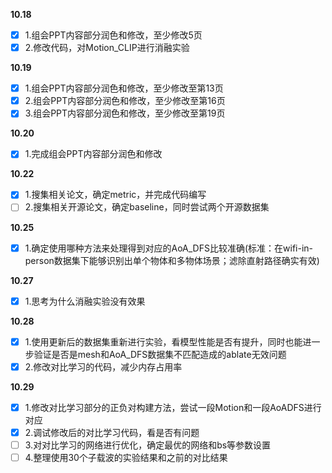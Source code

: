**10.18**
- [x] 1.组会PPT内容部分润色和修改，至少修改5页
- [x] 2.修改代码，对Motion_CLIP进行消融实验

**10.19**
- [x] 1.组会PPT内容部分润色和修改，至少修改至第13页
- [x] 2.组会PPT内容部分润色和修改，至少修改至第16页
- [x] 3.组会PPT内容部分润色和修改，至少修改至第19页

**10.20**
- [x] 1.完成组会PPT内容部分润色和修改

**10.22**  
- [x] 1.搜集相关论文，确定metric，并完成代码编写
- [ ] 2.搜集相关开源论文，确定baseline，同时尝试两个开源数据集

**10.25**  
- [x] 1.确定使用哪种方法来处理得到对应的AoA_DFS比较准确(标准：在wifi-in-person数据集下能够识别出单个物体和多物体场景；滤除直射路径确实有效)

**10.27**  
- [x] 1.思考为什么消融实验没有效果

**10.28**
- [x] 1.使用更新后的数据集重新进行实验，看模型性能是否有提升，同时也能进一步验证是否是mesh和AoA_DFS数据集不匹配造成的ablate无效问题
- [x] 2.修改对比学习的代码，减少内存占用率

**10.29**  
- [x] 1.修改对比学习部分的正负对构建方法，尝试一段Motion和一段AoADFS进行对应
- [x] 2.调试修改后的对比学习代码，看是否有问题
- [ ] 3.对对比学习的网络进行优化，确定最优的网络和bs等参数设置
- [ ] 4.整理使用30个子载波的实验结果和之前的对比结果
